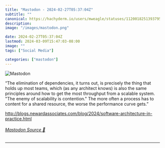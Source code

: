 ```yaml
---
title: "Mastodon - 2024-02-27T05:37:04Z"
subtitle: ""
canonical: https://hachyderm.io/users/mweagle/statuses/112001825139379563
description:
image: "/images/mastodon.png"

date: 2024-02-27T05:37:04Z
lastmod: 2024-03-09T15:47:03-08:00
image: ""
tags: ["Social Media"]

categories: ["mastodon"]
---
```

![Mastodon](/images/mastodon.png)

<p>“The elimination of dependencies, it turns out, is precisely the thing that holds up most teams, which (as any architect knows) is also the same principles around how to get the most throughput from a scalable system. &quot;The enemy of scalability is contention.&quot; The more often a process has to content for a shared resource, the worse the performance curve gets.”</p><p><a href="http://blogs.newardassociates.com/blog/2024/software-architecture-in-practice.html" target="_blank" rel="nofollow noopener noreferrer" translate="no"><span class="invisible">http://</span><span class="ellipsis">blogs.newardassociates.com/blo</span><span class="invisible">g/2024/software-architecture-in-practice.html</span></a></p>


###### [Mastodon Source 🐘](https://hachyderm.io/@mweagle/112001825139379563)

___

